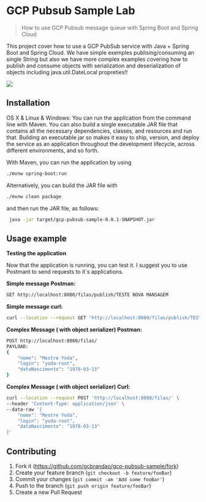 # GCP Pubsub Sample Lab
> How to use GCP Pubsub message queue with Spring Boot and Spring Cloud 


This project cover how to use a GCP PubSub service with Java + Spring Boot and Spring Cloud. We have simple exemples 
publising/consuming an single String but also we have more complex examples covering how to publish and consume objects 
with serialization and deserialization of objects including java.util.DateLocal propreties!!     

![](header.png)

## Installation

OS X & Linux & Windows:
You can run the application from the command line with Maven. You can also build a single executable JAR file that 
contains all the necessary dependencies, classes, and resources and run that. Building an executable jar so makes it easy to ship, 
version, and deploy the service as an application throughout the development lifecycle, across different environments, and so forth.

With Maven, you can run the application by using
```sh
./mvnw spring-boot:run
```
Alternatively, you can build the JAR file with
```sh
./mvnw clean package
```
and then run the JAR file, as follows:
```sh
 java -jar target/gcp-pubsub-sample-0.0.1-SNAPSHOT.jar
```

## Usage example

**Testing the application**

Now that the application is running, you can test it. I suggest you to use Postmant to send requests to it´s applications.

**Simple message Postman:**
```sh
GET http://localhost:8080/filas/publish/TESTE NOVA MANSAGEM
```
**Simple message curl:**
```sh
curl --location --request GET 'http://localhost:8080/filas/publish/TESTE NOVA MANSAGEM'
```

**Complex Message ( with object serializer) Postman:**
```sh
POST http://localhost:8080/filas/
PAYLOAD:
{
    "nome": "Mestre Yoda",
    "login": "yoda-root",
    "dataNascimento": "1978-03-13"
}
```

**Complex Message ( with object serializer) Curl:**
```sh
curl --location --request POST 'http://localhost:8080/filas/' \
--header 'Content-Type: application/json' \
--data-raw '{
    "nome": "Mestre Yoda",
    "login": "yoda-root",
    "dataNascimento": "1978-03-13"
}'
```

## Contributing

1. Fork it (<https://github.com/gcbrandao/gcp-pubsub-sample/fork>)
2. Create your feature branch (`git checkout -b feature/fooBar`)
3. Commit your changes (`git commit -am 'Add some fooBar'`)
4. Push to the branch (`git push origin feature/fooBar`)
5. Create a new Pull Request

<!-- Markdown link & img dfn's -->
[npm-image]: https://img.shields.io/npm/v/datadog-metrics.svg?style=flat-square
[npm-url]: https://npmjs.org/package/datadog-metrics
[npm-downloads]: https://img.shields.io/npm/dm/datadog-metrics.svg?style=flat-square
[travis-image]: https://img.shields.io/travis/dbader/node-datadog-metrics/master.svg?style=flat-square
[travis-url]: https://travis-ci.org/dbader/node-datadog-metrics
[wiki]: https://github.com/yourname/yourproject/wiki
